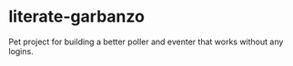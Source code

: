 # literate-garbanzo

Pet project for building a better poller and eventer that works without any logins.